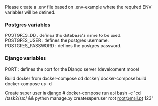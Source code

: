 Please create a .env file based on .env-example where the required ENV variables will be defined.

### Postgres variables
POSTGRES_DB        : defines the database's name to be used. <br>
POSTGRES_USER      : defines the postgres username. <br>
POSTGRES_PASSWORD  : defines the postgres password. <br>

### Django variables
PORT : defines the port for the Django server (development mode)


Build docker from docker-compose
	cd docker/
	docker-compose build
	docker-compose up -d




Create super user in django
	# docker-compose run api bash -c "cd /task2/src/ && python manage.py createsuperuser root root@mail.pt 123"